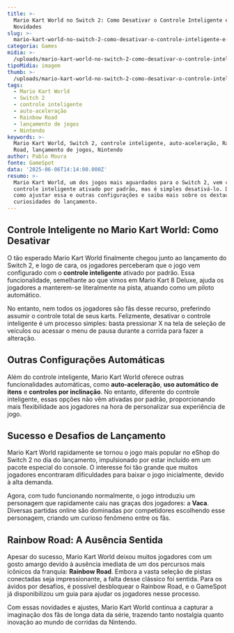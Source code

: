 ```yaml
---
title: >-
  Mario Kart World no Switch 2: Como Desativar o Controle Inteligente e Mais
  Novidades
slug: >-
  mario-kart-world-no-switch-2-como-desativar-o-controle-inteligente-e-mais-novidades
categoria: Games
midia: >-
  /uploads/mario-kart-world-no-switch-2-como-desativar-o-controle-inteligente-e-mais-novidades-thumb.jpeg
tipoMidia: imagem
thumb: >-
  /uploads/mario-kart-world-no-switch-2-como-desativar-o-controle-inteligente-e-mais-novidades-thumb.jpeg
tags:
  - Mario Kart World
  - Switch 2
  - controle inteligente
  - auto-aceleração
  - Rainbow Road
  - lançamento de jogos
  - Nintendo
keywords: >-
  Mario Kart World, Switch 2, controle inteligente, auto-aceleração, Rainbow
  Road, lançamento de jogos, Nintendo
author: Pablo Moura
fonte: GameSpot
data: '2025-06-06T14:14:00.000Z'
resumo: >-
  Mario Kart World, um dos jogos mais aguardados para o Switch 2, vem com o
  controle inteligente ativado por padrão, mas é simples desativá-lo. Descubra
  como ajustar essa e outras configurações e saiba mais sobre os destaques e
  curiosidades do lançamento.
---
```


## Controle Inteligente no Mario Kart World: Como Desativar

O tão esperado Mario Kart World finalmente chegou junto ao lançamento do Switch 2, e logo de cara, os jogadores perceberam que o jogo vem configurado com o **controle inteligente** ativado por padrão. Essa funcionalidade, semelhante ao que vimos em Mario Kart 8 Deluxe, ajuda os jogadores a manterem-se literalmente na pista, atuando como um piloto automático. 

No entanto, nem todos os jogadores são fãs desse recurso, preferindo assumir o controle total de seus karts. Felizmente, desativar o controle inteligente é um processo simples: basta pressionar X na tela de seleção de veículos ou acessar o menu de pausa durante a corrida para fazer a alteração.

## Outras Configurações Automáticas

Além do controle inteligente, Mario Kart World oferece outras funcionalidades automáticas, como **auto-aceleração**, **uso automático de itens** e **controles por inclinação**. No entanto, diferente do controle inteligente, essas opções não vêm ativadas por padrão, proporcionando mais flexibilidade aos jogadores na hora de personalizar sua experiência de jogo.

## Sucesso e Desafios de Lançamento

Mario Kart World rapidamente se tornou o jogo mais popular no eShop do Switch 2 no dia do lançamento, impulsionado por estar incluído em um pacote especial do console. O interesse foi tão grande que muitos jogadores encontraram dificuldades para baixar o jogo inicialmente, devido à alta demanda.

Agora, com tudo funcionando normalmente, o jogo introduziu um personagem que rapidamente caiu nas graças dos jogadores: a **Vaca**. Diversas partidas online são dominadas por competidores escolhendo esse personagem, criando um curioso fenômeno entre os fãs.

## Rainbow Road: A Ausência Sentida

Apesar do sucesso, Mario Kart World deixou muitos jogadores com um gosto amargo devido à ausência imediata de um dos percursos mais icônicos da franquia: **Rainbow Road**. Embora a vasta seleção de pistas conectadas seja impressionante, a falta desse clássico foi sentida. Para os ávidos por desafios, é possível desbloquear o Rainbow Road, e o GameSpot já disponibilizou um guia para ajudar os jogadores nesse processo.

Com essas novidades e ajustes, Mario Kart World continua a capturar a imaginação dos fãs de longa data da série, trazendo tanto nostalgia quanto inovação ao mundo de corridas da Nintendo.
